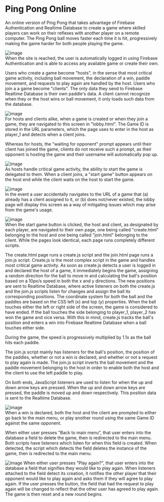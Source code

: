 # Ping Pong Online
An online version of Ping Pong that takes advantage of Firebase Authentication and Realtime Database to create a game where skilled players can work on their reflexes with another player on a remote computer. The Ping Pong ball moves faster each time it is hit, progressively making the game harder for both people playing the game.

![image](https://github.com/jcamille2023/pong/assets/143653842/fa6ac4ea-3426-4286-a473-9dd0c1cf5bbb)\
When the site is reached, the user is automatically logged in using Firebase Authentication and is able to access any available game or create their own.


Users who create a game become "hosts", in the sense that most critical game activity, including ball movement, the declaration of a win, paddle movement, and requests to play again are handled by the host.
Users who join a a game become "clients". The only data they send to Firebase Realtime Database is their own paddle's data. A client cannot recognize when they or the host wins or ball movement, it only loads such data from the database.

![image](https://github.com/jcamille2023/pong/assets/143653842/00b117a8-b148-4b6f-92e5-0b511484f2f3)\
For hosts and clients alike, when a game is created or when they join a game, they are navigated to this screen in "lobby.html". The Game ID is stored in the URL parameters, which the page uses to enter in the host as player_1 and detects when a client joins.

Whereas for hosts, the "waiting for opponent" prompt appears until their client has joined the game, clients do not receive such a prompt, as their opponent is hosting the game and their username will automatically pop up.

![image](https://github.com/jcamille2023/pong/assets/143653842/5666d13a-26b4-4013-b939-16b565ed5808)\
As hosts handle critical game activity, the ability to start the game is delegated to them. When a client joins, a "start game" button appears on the host end while the client waits on the host to start the game.



![image](https://github.com/jcamille2023/pong/assets/143653842/4fc84d61-1f78-411c-8a05-5d9719507d37)\
In the event a user accidentally navigates to the URL of a game that (a) already has a client assigned to it, or (b) does not/never existed, the lobby page will display this screen as a way of mitigating issues which may arise from the game's usage.


![image](https://github.com/jcamille2023/pong/assets/143653842/d897dc67-0cb9-4ecd-8ae8-7541a7c14454)\
When the start game button is clicked, the host and client, as designated by each player, are navigated to their own page, one being called "create.html" belonging to the host and one being called "join.html" belonging to the client. While the pages look identical, each page runs completely different scripts.


The create.html page runs a create.js script and the join.html page runs a join.js script. Create.js is the most complex script in the game and handles most critical game activity. As soon as create.js detects a user is logged in and declared the host of a game, it immediately begins the game, assigning a random direction for the ball to move in and calculating the ball's position based on a 10px/s speed in both the x and y directions. The new positions are sent to Realtime Database, where active listeners on both the create.js and the join.js scripts listen for changes and assign the ball its corresponding positions. The coordinate system for both the ball and the paddles are based on the CSS left (x) and top (y) properties. When the ball touches either the left or right side of the screen, the game is considered to have ended. If the ball touches the side belonging to player_1, player_2 has won the game and vice versa. With this in mind, create.js tracks the ball's position and enters a win into Firebase Realtime Database when a ball touches either side.

During the game, the speed is progressively multiplied by 1.1x as the ball hits each paddle.

The join.js script mainly has listeners for the ball's position, the position of the paddles,  whether or not a win is declared, and whether or not a request to play again is made. The join.js script inverts the ball movement and the paddle movement belonging to the host in order to enable both the host and the client to use the left paddle to play. 

On both ends, JavaScript listeners are used to listen for when the up and down arrow keys are pressed. When the up and down arrow keys are pressed, the paddle is moved up and down respectively. This position data is sent to the Realtime Database.

![image](https://github.com/jcamille2023/pong/assets/143653842/d2389f66-700a-47d8-8ca5-073ed2070257)\
When a win is declared, both the host and the client are prompted to either go back to the main menu, or play another round using the same Game ID against the same opponent.

When either user presses "Back to main menu", that user enters into the database a field to delete the game, then is redirected to the main menu. Both scripts have listeners which listen for when this field is created. When detected, the script which detects the field deletes the instance of the game, then is redirected to the main menu.


![image](https://github.com/jcamille2023/pong/assets/143653842/963118b2-ece3-4a17-81b2-534ab7e3e6d6)
When either user presses "Play again?", that user enters into the database a field that signifies they would like to play again. When listeners attached to the field detect its creation, it notifies the other player that their opponent would like to play again and asks them if they will agree to play again. If the user presses the button, the field that had the request to play again will be changed to reflect that the other user has agreed to play again. The game is then reset and a new round begins. 
